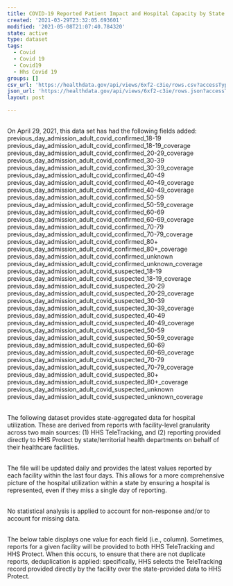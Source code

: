 ```yaml
---
title: COVID-19 Reported Patient Impact and Hospital Capacity by State
created: '2021-03-29T23:32:05.693601'
modified: '2021-05-08T21:07:40.784320'
state: active
type: dataset
tags:
  - Covid
  - Covid 19
  - Covid19
  - Hhs Covid 19
groups: []
csv_url: 'https://healthdata.gov/api/views/6xf2-c3ie/rows.csv?accessType=DOWNLOAD'
json_url: 'https://healthdata.gov/api/views/6xf2-c3ie/rows.json?accessType=DOWNLOAD'
layout: post

---
```

<br>On April 29, 2021, this data set has had the following fields added:
previous_day_admission_adult_covid_confirmed_18-19
previous_day_admission_adult_covid_confirmed_18-19_coverage
previous_day_admission_adult_covid_confirmed_20-29_coverage
previous_day_admission_adult_covid_confirmed_30-39
previous_day_admission_adult_covid_confirmed_30-39_coverage
previous_day_admission_adult_covid_confirmed_40-49
previous_day_admission_adult_covid_confirmed_40-49_coverage
previous_day_admission_adult_covid_confirmed_40-49_coverage
previous_day_admission_adult_covid_confirmed_50-59
previous_day_admission_adult_covid_confirmed_50-59_coverage
previous_day_admission_adult_covid_confirmed_60-69
previous_day_admission_adult_covid_confirmed_60-69_coverage
previous_day_admission_adult_covid_confirmed_70-79
previous_day_admission_adult_covid_confirmed_70-79_coverage
previous_day_admission_adult_covid_confirmed_80+
previous_day_admission_adult_covid_confirmed_80+_coverage
previous_day_admission_adult_covid_confirmed_unknown
previous_day_admission_adult_covid_confirmed_unknown_coverage
previous_day_admission_adult_covid_suspected_18-19
previous_day_admission_adult_covid_suspected_18-19_coverage
previous_day_admission_adult_covid_suspected_20-29
previous_day_admission_adult_covid_suspected_20-29_coverage
previous_day_admission_adult_covid_suspected_30-39
previous_day_admission_adult_covid_suspected_30-39_coverage
previous_day_admission_adult_covid_suspected_40-49
previous_day_admission_adult_covid_suspected_40-49_coverage
previous_day_admission_adult_covid_suspected_50-59
previous_day_admission_adult_covid_suspected_50-59_coverage
previous_day_admission_adult_covid_suspected_60-69
previous_day_admission_adult_covid_suspected_60-69_coverage
previous_day_admission_adult_covid_suspected_70-79
previous_day_admission_adult_covid_suspected_70-79_coverage
previous_day_admission_adult_covid_suspected_80+
previous_day_admission_adult_covid_suspected_80+_coverage
previous_day_admission_adult_covid_suspected_unknown
previous_day_admission_adult_covid_suspected_unknown_coverage
</br>

<br>The following dataset provides state-aggregated data for hospital utilization. These are derived from reports with facility-level granularity across two main sources: (1) HHS TeleTracking, and (2) reporting provided directly to HHS Protect by state/territorial health departments on behalf of their healthcare facilities.</br>

<br>The file will be updated daily and provides the latest values reported by each facility within the last four days. This allows for a more comprehensive picture of the hospital utilization within a state by ensuring a hospital is represented, even if they miss a single day of reporting.</br>

<br>No statistical analysis is applied to account for non-response and/or to account for missing data.</br>

<br>The below table displays one value for each field (i.e., column). Sometimes, reports for a given facility will be provided to both HHS TeleTracking and HHS Protect. When this occurs, to ensure that there are not duplicate reports, deduplication is applied: specifically, HHS selects the TeleTracking record provided directly by the facility over the state-provided data to HHS Protect.</br>
